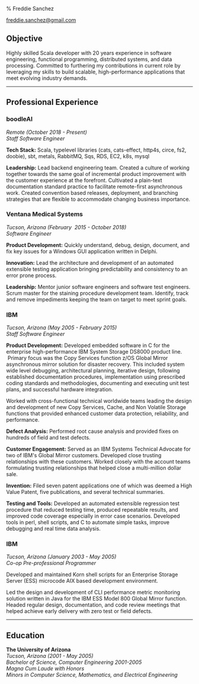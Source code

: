 % Freddie Sanchez

[freddie.sanchez@gmail.com](mailto:freddie.sanchez+resume@gmail.com)

## Objective 

Highly skilled Scala developer with 20 years experience in software engineering, functional programming, distributed systems, and data processing. Committed to furthering my contributions in current role by leveraging my skills to build scalable, high-performance applications that meet evolving industry demands.

---

## Professional Experience 

### boodleAI
_Remote (October 2018 - Present)_  
_Staff Software Engineer_

**Tech Stack:** Scala, typelevel libraries (cats, cats-effect, http4s, circe, fs2, doobie), 
sbt, metals, RabbitMQ, Sqs, RDS, EC2, k8s, mysql


**Leadership:** Lead backend engineering team. Created a culture of working together
towards the same goal of incremental product improvement with the customer experience
at the forefront. Cultivated a plain-text documentation standard practice to facilitate 
remote-first asynchronous work. Created convention based releases, deployment, and branching
strategies that are flexible to accommodate changing business importance.


### Ventana Medical Systems
_Tucson, Arizona (February  2015 - October 2018)_  
_Software Engineer_

**Product Development:** Quickly understand, debug, design, document, and
fix key issues for a Windows GUI application written in Delphi.

**Innovation:** Lead the architecture and development of an automated
extensible testing application bringing predictability and consistency
to an error prone process.

**Leadership:** Mentor junior software engineers and software test
engineers. Scrum master for the staining procedure development team.
Identify, track and remove impediments keeping the team on target to
meet sprint goals.

### IBM  
_Tucson, Arizona (May 2005 - February 2015)_  
_Staff Software Engineer_  

**Product Development:** Developed embedded software in C for the enterprise
high-performance IBM System Storage DS8000 product line.  Primary focus
was the Copy Services function z/OS Global Mirror asynchronous mirror
solution for disaster recovery. This included system wide level
debugging, architectural planning, iterative design, following
established documentation procedures, implementation using prescribed
coding standards and methodologies, documenting and executing unit test
plans, and successful hardware integration.

Worked with cross-functional technical worldwide teams leading 
the design and development of new Copy Services, Cache, and Non
Volatile Storage functions that provided enhanced customer data
protection, reliability, and performance.

**Defect Analysis:** Performed root cause analysis and provided fixes on
hundreds of field and test defects.

**Customer Engagement:** Served as an IBM Systems Technical Advocate for two
of IBM's Global Mirror customers. Developed close trusting relationships
with these customers. Worked closely with the account teams formulating
trusting relationships that helped close a multi-million dollar sale.

**Invention:** Filed seven patent applications one of which was deemed a
High Value Patent, five publications, and several technical summaries.

**Testing and Tools:** Developed an automated extensible regression test
procedure that reduced testing time, produced repeatable results, and
improved code coverage especially in error case scenarios. Developed
tools in perl, shell scripts, and C to automate simple tasks, improve
debugging and real time data analysis.

### IBM  
_Tucson, Arizona (January 2003 - May 2005)_  
_Co-op Pre-professional Programmer_

Developed and maintained Korn shell scripts for an Enterprise Storage
Server (ESS) microcode AIX based development environment.

Led the design and development of CLI performance metric monitoring 
solution written in Java for the IBM ESS Model 800 Global Mirror 
function. Headed regular design, documentation, and code review meetings 
that helped achieve early delivery with zero test or field defects.

---

## Education 

**The University of Arizona**  
_Tucson, Arizona (2001 - May 2005)_  
_Bachelor of Science, Computer Engineering 2001-2005_  
_Magna Cum Laude with Honors_  
_Minors in Computer Science, Mathematics, and Electrical Engineering_  
